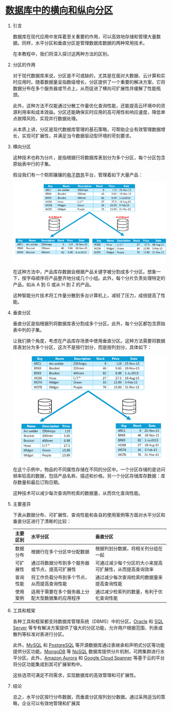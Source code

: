 # [数据库中的横向和纵向分区](https://www.baeldung.com/cs/databases-horizontal-vertical-partitioning)

1. 引言

    数据库在现代应用中发挥着至关重要的作用，可以高效地存储和管理大量数据。同样，水平分区和垂直分区是管理数据库数据的两种常用技术。

    在本教程中，我们将深入探讨这两种方法的区别。

2. 分区的作用

    对于现代数据库来说，分区是不可或缺的，尤其是在面对大数据、云计算和实时应用时。随着数据量呈指数级增长，分区提供了一个重要的解决方案，它将数据分布在多个服务器或节点上，从而促进了横向可扩展性并缓解了性能瓶颈。

    此外，这种方法不仅能通过分散工作量优化查询性能，还能提高云环境中的资源利用率和成本效益。分区还能确保实时应用的高可用性和响应速度，降低单点故障风险，实现并行数据处理。

    从本质上讲，分区是现代数据库管理的基石策略，可帮助企业有效管理数据增长，实现可扩展性，并满足当今数据驱动型环境的苛刻要求。

3. 横向分区

    这种技术也称为分片，是指根据行将数据库表划分为多个分区，每个分区包含原始表中行的子集。

    假设我们有一个熙熙攘攘的[电子商务](https://en.wikipedia.org/wiki/E-commerce)平台，管理着如下大量产品：

    ![水平分区](pic/horizontal.webp)

    在这种方法中，产品库存数据会根据产品关键字被分割成多个分区。想象一下，按字母顺序将产品整齐地分成几个小组。此外，每个分片负责处理特定的产品，如从 A 到 G 或从 H 到 Z 的产品。

    这种智能分片技术将工作量分散到多台计算机上，减轻了压力，成倍提高了性能。

4. 垂直分区

    垂直分区是指根据列将数据库表分割成多个分区。此外，每个分区都包含原始表中列的子集。

    让我们换个角度，考虑在产品库存场景中使用垂直分区。这种方法需要将数据库表划分为多个分区，这次不是按行划分，而是按列划分，具体如下：

    ![垂直分区](pic/vertical.webp)

    在这个示例中，物品的不同属性存储在不同的分区中。一个分区存储的是访问频率较高的数据，包括产品名称、描述和价格。另一个分区存储库存数据：库存数量和最后订购日期。

    这种技术可以减少每次查询所检索的数据量，从而优化查询性能。

5. 主要差异

    下表从数据分布、可扩展性、查询性能和各自的使用案例等方面对水平分区和垂直分区进行了清晰的比较：

    | 主要区别 | 水平分区                     | 垂直分区                         |
    |------|--------------------------|------------------------------|
    | 数据分布 | 根据行在多个分区中分配数据            | 根据列划分数据，将相关列分组在一起            |
    | 可扩展性 | 通过将数据分布到多个服务器或节点，提高可扩展性  | 可通过减少每个分区的大小来提高可扩展性，从而提高查询效率 |
    | 查询性能 | 将工作负载分布到多个节点，从而提高查询性能    | 通过减少每次查询检索的数据量来提高查询性能        |
    | 使用案例 | 适用于需要在多个服务器上分配大型数据集的应用程序 | 通过减少检索列的数量，有利于优化查询性能         |

6. 工具和框架

    各种工具和框架都支持数据库管理系统（DBMS）中的分区。[Oracle](https://www.baeldung.com/spring-oracle-connection-pooling) 和 [SQL Server](https://www.baeldung.com/java-run-sql-script) 等专有解决方案提供了强大的分区功能，允许用户根据范围、列表或散列等标准对表进行分区。

    此外，[MySQL](https://www.baeldung.com/java-connect-mysql) 和 [PostgreSQL](https://www.baeldung.com/spring-boot-postgresql-docker) 等开源数据库通过表继承和声明式分区等功能提供分区功能。[MongoDB](https://www.baeldung.com/java-mongodb) 等 [NoSQL](https://www.baeldung.com/spring-boot-nosql-database) 数据库提供分片机制，可跨集群进行水平分区。此外，[Amazon Aurora](https://www.baeldung.com/aws-aurora-rds-java) 和 [Google Cloud Spanner](https://www.baeldung.com/spring-boot-google-app-engine) 等基于云的平台将分区功能集成到其可扩展架构中。

    这些选项可满足不同需求，实现数据库的高效管理和可扩展性。

7. 结论

    总之，水平分区按行分布数据，而垂直分区按列划分数据。通过采用适当的策略，企业可以有效地管理和扩展其
